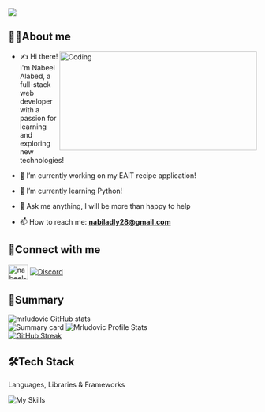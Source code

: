 <img src="https://user-images.githubusercontent.com/102895718/235372419-3351a566-9852-4037-8e96-edd7d9f3b099.gif">

<h2>👨‍💻About me</h2>

<img align="right" alt="Coding" width="400" height="200" src="https://user-images.githubusercontent.com/102895718/235562252-83b1c16d-c59d-4b89-b503-d008c199e9e0.gif">

- ✍ Hi there! I'm Nabeel Alabed, a full-stack web developer with a passion for learning and exploring new technologies!

- 🔭 I’m currently working on my EAiT recipe application!

- 🌱 I’m currently learning Python!

- 💬 Ask me anything, I will be more than happy to help
  
- 📫 How to reach me: **nabiladly28@gmail.com**

<h2>👋Connect with me</h2>

<p align="left">
  <a href="https://linkedin.com/in/nabeel-alabed" target="blank"><img align="center" src="https://raw.githubusercontent.com/rahuldkjain/github-profile-readme-generator/master/src/images/icons/Social/linked-in-alt.svg" alt="nabeel-alabed" height="30" width="40" /></a>
  <a href="https://discordapp.com/users/mrludovic#1040"><img align="center" src="https://skillicons.dev/icons?i=discord" alt="Discord" /></a>
</p>



<h2>📝Summary</h2>

![mrludovic GitHub stats](https://github-profile-summary-cards.vercel.app/api/cards/profile-details?username=mrludovicc&theme=github_dark)
<br/>
![Summary card](http://github-profile-summary-cards.vercel.app/api/cards/repos-per-language?username=mrludovicc&theme=github_dark)
![Mrludovic Profile Stats](http://github-profile-summary-cards.vercel.app/api/cards/stats?username=mrludovicc&theme=github_dark)
<br/>
[![GitHub Streak](https://streak-stats.demolab.com/?user=mrludovicc&theme=github_dark)](https://git.io/streak-stats)

<h2>🛠Tech Stack</h2>

Languages, Libraries & Frameworks

![My Skills](https://skillicons.dev/icons?i=js,nodejs,react,ruby,rails,jquery,html,css,postgres,react,express,space,bootstrap,sass,materialui,netlify,space,space,git,github,jest,space,space,space,vscode,stackoverflow,space,space,space,space,regex&perline=6)

